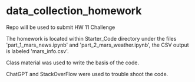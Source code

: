 # data_collection_homework
Repo will be used to submit HW 11 Challenge

The homework is located within Starter_Code directory under the files 'part_1_mars_news.ipynb' and 'part_2_mars_weather.ipynb', the CSV output is labeled 'mars_info.csv'.

Class material was used to write the basis of the code.

ChatGPT and StackOverFlow were used to trouble shoot the code.
